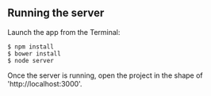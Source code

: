 ## Running the server

Launch the app from the Terminal:

    $ npm install
    $ bower install
    $ node server

Once the server is running, open the project in the shape of 'http://localhost:3000'.